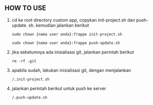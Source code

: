 HOW TO USE
----------------------

1. cd ke root directory custom app, copykan init-project.sh dan push-update.
sh. kemudian jalankan berikut

    `sudo chown {nama user anda}:frappe init-project.sh`
   
    `sudo chown {nama user anda}:frappe push-update.sh`

3. jika sebelumnya ada inisialisasi git, jalankan perintah berikut

    `rm -rf .git`

4. apabila sudah, lakukan inisialisasi git, dengan menjalankan

    `/.init-project.sh`

5. jalankan perintah berikut untuk push ke server

    `/.push-update.sh`
